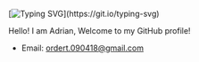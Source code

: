 [![Typing SVG](https://readme-typing-svg.herokuapp.com?font=Fira+Code&size=18&pause=1000&color=8122F7FB&width=435&lines=No+meed+No+need+to+comepare%2C+I%E2%80%99m+alone+!)](https://git.io/typing-svg)

Hello! I am Adrian,  Welcome to my GitHub profile!

- Email: ordert.090418@gmail.com

